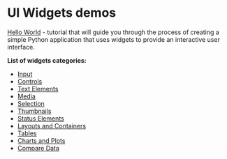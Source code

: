 # UI Widgets demos

[Hello World](hello_world/README.md) - tutorial that will guide you through the process of creating a simple Python application that uses widgets to provide an interactive user interface.

**List of widgets categories:**

- [Input](input/001_input/README.md)
- [Controls](controls/README.md)
- [Text Elements](text%20elements/README.md)
- [Media](media/README.md)
- [Selection](selection/README.md)
- [Thumbnails](thumbnail/README.md)
- [Status Elements](status%20elements/README.md)
- [Layouts and Containers](layouts%20and%20containers/README.md)
- [Tables](tables/README.md)
- [Charts and Plots](charts%20and%20plots/README.md)
- [Compare Data](compare%20data/README.md)

<!-- # How to debug widgets

**Step 1.** Prepare `~/supervisely.env` file with credentials. [Learn more here](https://developer.supervisely.com/getting-started/basics-of-authentication#how-to-use-in-python).

**Step 2.** Clone [repository](https://github.com/supervisely-ecosystem/ui-widgets-demos) with source code and create [Virtual Environment](https://docs.python.org/3/library/venv.html).

```bash
git clone https://github.com/supervisely-ecosystem/ui-widgets-demos
cd ui-widgets-demos
./create_venv.sh
```

**Step 3.** Open repository directory in Visual Studio Code

```bash
code -r .
```

**Step 4.** Open `.vscode/launch.json`

Select widget that you want to debug and enter its folder name to 10th line of `launch.json` as shown on an image below

![step_4](https://user-images.githubusercontent.com/48913536/202445858-0b381d46-d122-41c7-bb06-2fdf1a48b5e6.png)

**Step 5.** Launch widget app

To launch app with widget go to `Run and Debug` section and press `play` button as shown on an image below and go to uvicorn server specified in `launch.json` `0.0.0.0:8000`. Link to uvicorn server will be displayed in terminal.

![step_5](https://user-images.githubusercontent.com/48913536/202445868-12c35bae-f372-4a19-b01c-0b9e9ea38c0d.png) -->
